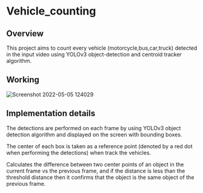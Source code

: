# Vehicle_counting

## Overview
This project aims to count every vehicle (motorcycle,bus,car,truck) detected in the input video using YOLOv3 object-detection and centroid tracker algorithm.

## Working
![Screenshot 2022-05-05 124029](https://user-images.githubusercontent.com/85574548/166873146-b6b476b2-0ede-4886-876a-ef98ea06b134.png)

## Implementation details
The detections are performed on each frame by using YOLOv3 object detection algorithm and displayed on the screen with bounding boxes.

The center of each box is taken as a reference point (denoted by a red dot when performing the detections) when track the vehicles.

Calculates the difference between two center points of an object in the current frame vs the previous frame, and if the distance is less than the threshold distance then it confirms that the object is the same object of the previous frame.


